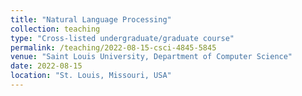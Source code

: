 ```yaml
---
title: "Natural Language Processing"
collection: teaching
type: "Cross-listed undergraduate/graduate course"
permalink: /teaching/2022-08-15-csci-4845-5845
venue: "Saint Louis University, Department of Computer Science"
date: 2022-08-15
location: "St. Louis, Missouri, USA"
---
```


